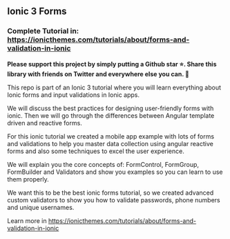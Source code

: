 ## Ionic 3 Forms

### Complete Tutorial in: https://ionicthemes.com/tutorials/about/forms-and-validation-in-ionic

**Please support this project by simply putting a Github star ⭐. Share this library with friends on Twitter and everywhere else you can. 🙏**

This repo is part of an Ionic 3 tutorial where you will learn everything about Ionic forms and input validations in Ionic apps.

We will discuss the best practices for designing user-friendly forms with ionic. Then we will go through the differences between Angular template driven and reactive forms.

For this ionic tutorial we created a mobile app example with lots of forms and validations to help you master data collection using angular reactive forms and also some techniques to excel the user experience.

We will explain you the core concepts of: FormControl, FormGroup, FormBuilder and Validators and show you examples so you can learn to use them properly.

We want this to be the best ionic forms tutorial, so we created advanced custom validators to show you how to validate passwords, phone numbers and unique usernames.

Learn more in https://ionicthemes.com/tutorials/about/forms-and-validation-in-ionic
